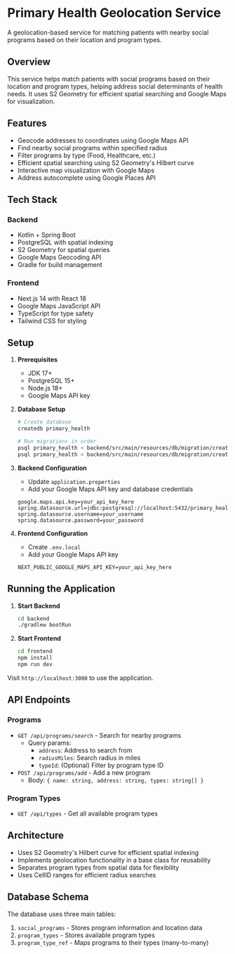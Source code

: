 # Primary Health Geolocation Service

A geolocation-based service for matching patients with nearby social programs based on their location and program types.

## Overview

This service helps match patients with social programs based on their location and program types, helping address social determinants of health needs. It uses S2 Geometry for efficient spatial searching and Google Maps for visualization.

## Features

- Geocode addresses to coordinates using Google Maps API
- Find nearby social programs within specified radius
- Filter programs by type (Food, Healthcare, etc.)
- Efficient spatial searching using S2 Geometry's Hilbert curve
- Interactive map visualization with Google Maps
- Address autocomplete using Google Places API

## Tech Stack

### Backend
- Kotlin + Spring Boot
- PostgreSQL with spatial indexing
- S2 Geometry for spatial queries
- Google Maps Geocoding API
- Gradle for build management

### Frontend
- Next.js 14 with React 18
- Google Maps JavaScript API
- TypeScript for type safety
- Tailwind CSS for styling

## Setup

1. **Prerequisites**
   - JDK 17+
   - PostgreSQL 15+
   - Node.js 18+
   - Google Maps API key

2. **Database Setup**
   ```bash
   # Create database
   createdb primary_health

   # Run migrations in order
   psql primary_health < backend/src/main/resources/db/migration/create_social_programs_tables_V2.sql
   psql primary_health < backend/src/main/resources/db/migration/create_social_programs_tables_V3.sql
   ```

3. **Backend Configuration**
   - Update `application.properties`
   - Add your Google Maps API key and database credentials
   ```properties
   google.maps.api.key=your_api_key_here
   spring.datasource.url=jdbc:postgresql://localhost:5432/primary_health
   spring.datasource.username=your_username
   spring.datasource.password=your_password
   ```

4. **Frontend Configuration**
   - Create `.env.local`
   - Add your Google Maps API key
   ```
   NEXT_PUBLIC_GOOGLE_MAPS_API_KEY=your_api_key_here
   ```

## Running the Application

1. **Start Backend**
   ```bash
   cd backend
   ./gradlew bootRun
   ```

2. **Start Frontend**
   ```bash
   cd frontend
   npm install
   npm run dev
   ```

Visit `http://localhost:3000` to use the application.

## API Endpoints

### Programs
- `GET /api/programs/search` - Search for nearby programs
  - Query params: 
    - `address`: Address to search from
    - `radiusMiles`: Search radius in miles
    - `typeId`: (Optional) Filter by program type ID
- `POST /api/programs/add` - Add a new program
  - Body: `{ name: string, address: string, types: string[] }`

### Program Types
- `GET /api/types` - Get all available program types

## Architecture

- Uses S2 Geometry's Hilbert curve for efficient spatial indexing
- Implements geolocation functionality in a base class for reusability
- Separates program types from spatial data for flexibility
- Uses CellID ranges for efficient radius searches

## Database Schema

The database uses three main tables:
1. `social_programs` - Stores program information and location data
2. `program_types` - Stores available program types
3. `program_type_ref` - Maps programs to their types (many-to-many)
